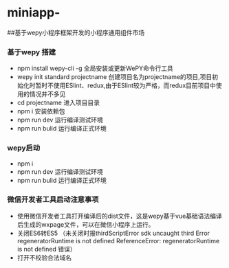 # miniapp-
##基于wepy小程序框架开发的小程序通用组件市场
### 基于wepy 搭建
- npm install wepy-cli -g  全局安装或更新WePY命令行工具
- wepy init standard projectname 创建项目名为projectname的项目,项目初始化时暂时不使用ESlint、redux,由于ESlint较为严格，而redux目前项目中使用的情况并不多见
- cd projectname 进入项目目录
- npm i 安装依赖包
- npm run dev 运行编译测试环境
- npm run bulid  运行编译正式环境
### wepy启动
- npm i
- npm run dev 运行编译测试环境
- npm run bulid  运行编译正式环境
### 微信开发者工具启动注意事项
- 使用微信开发者工具打开编译后的dist文件，这是wepy基于vue基础语法编译后生成的wxpage文件，可以在微信小程序上运行。
- 关闭ES6转ES5 （未关闭时报thirdScriptError 
 sdk uncaught third Error 
 regeneratorRuntime is not defined 
 ReferenceError: regeneratorRuntime is not defined 错误）
- 打开不校验合法域名 